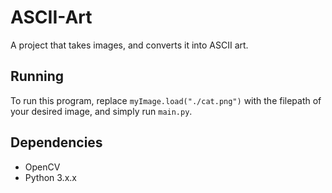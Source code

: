 # ASCII-Art

A project that takes images, and converts it into ASCII art. 

## Running

To run this program, replace `myImage.load("./cat.png")` with the filepath of your desired image, and simply run `main.py`.

## Dependencies

* OpenCV
* Python 3.x.x
